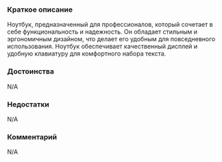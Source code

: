 ### **Краткое описание**
Ноутбук, предназначенный для профессионалов, который сочетает в себе функциональность и надежность. Он обладает стильным и эргономичным дизайном, что делает его удобным для повседневного использования. Ноутбук обеспечивает качественный дисплей и удобную клавиатуру для комфортного набора текста.

### **Достоинства**
N/A

### **Недостатки**
N/A

### **Комментарий**
N/A
